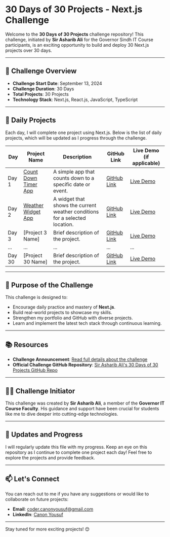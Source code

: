 # 30 Days of 30 Projects - Next.js Challenge

Welcome to the **30 Days of 30 Projects** challenge repository! This challenge, initiated by **Sir Asharib Ali** for the Governor Sindh IT Course participants, is an exciting opportunity to build and deploy 30 Next.js projects over 30 days.

---

## 🚀 Challenge Overview

- **Challenge Start Date**: September 13, 2024
- **Challenge Duration**: 30 Days
- **Total Projects**: 30 Projects
- **Technology Stack**: Next.js, React.js, JavaScript, TypeScript

---

## 📅 Daily Projects

Each day, I will complete one project using Next.js. Below is the list of daily projects, which will be updated as I progress through the challenge.

| Day  | Project Name                  | Description                                       | GitHub Link                                  | Live Demo (if applicable) |
|------|-------------------------------|---------------------------------------------------|----------------------------------------------|---------------------------|
| Day 1| [Count Down Timer App](#)      | A simple app that counts down to a specific date or event. | [GitHub Link](#)                             | [Live Demo](#)             |
| Day 2| [Weather Widget App](#)        | A widget that shows the current weather conditions for a selected location. | [GitHub Link](#)                             | [Live Demo](#)             |
| Day 3| [Project 3 Name]               | Brief description of the project.                 | [GitHub Link](#)                             | [Live Demo](#)             |
| ...  | ...                             | ...                                               | ...                                          | ...                        |
| Day 30| [Project 30 Name]             | Brief description of the project.                 | [GitHub Link](#)                             | [Live Demo](#)             |

---

## 🌟 Purpose of the Challenge

This challenge is designed to:

- Encourage daily practice and mastery of **Next.js**.
- Build real-world projects to showcase my skills.
- Strengthen my portfolio and GitHub with diverse projects.
- Learn and implement the latest tech stack through continuous learning.

---

## 📚 Resources

- **Challenge Announcement**: [Read full details about the challenge](https://asharibali.medium.com/introducing-the-30-days-of-30-projects-challenge-8c8ef35f0a04)
- **Official Challenge GitHub Repository**: [Sir Asharib Ali's 30 Days of 30 Projects GitHub Repo](https://github.com/AsharibAli/30days-of-30projects)

---

## 👨‍🏫 Challenge Initiator

This challenge was created by **Sir Asharib Ali**, a member of the **Governor IT Course Faculty**. His guidance and support have been crucial for students like me to dive deeper into cutting-edge technologies.

---

## 📝 Updates and Progress

I will regularly update this file with my progress. Keep an eye on this repository as I continue to complete one project each day! Feel free to explore the projects and provide feedback.

---

## 📫 Let's Connect

You can reach out to me if you have any suggestions or would like to collaborate on future projects:

- **Email**: [coder.canonyousuf@gmail.com](mailto:coder.canonyousuf@gmail.com)
- **LinkedIn**: [Canon Yousuf](https://www.linkedin.com/in/canonyousuf/)

---

Stay tuned for more exciting projects! 😊
